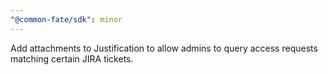 ```yaml
---
"@common-fate/sdk": minor
---
```


Add attachments to Justification to allow admins to query access requests matching certain JIRA tickets.
